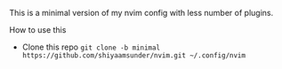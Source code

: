 This is a minimal version of my nvim config with less number of plugins.

How to use this

- Clone this repo 
`git clone -b minimal https://github.com/shiyaamsunder/nvim.git ~/.config/nvim`
